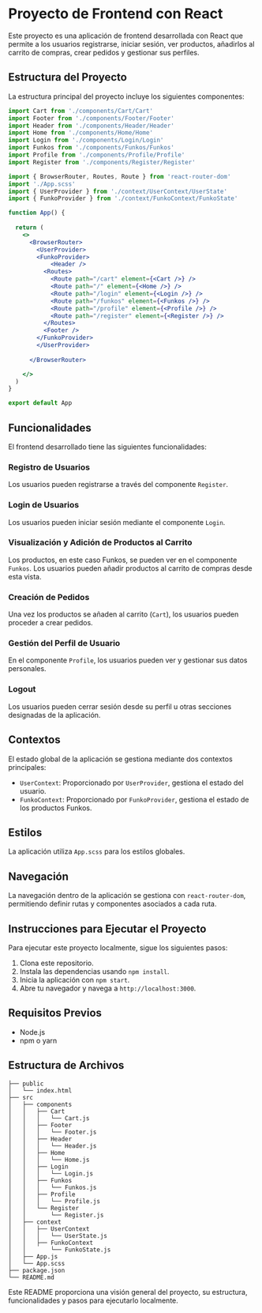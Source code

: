 # Proyecto de Frontend con React

Este proyecto es una aplicación de frontend desarrollada con React que permite a los usuarios registrarse, iniciar sesión, ver productos, añadirlos al carrito de compras, crear pedidos y gestionar sus perfiles.

## Estructura del Proyecto

La estructura principal del proyecto incluye los siguientes componentes:

```jsx
import Cart from './components/Cart/Cart'
import Footer from './components/Footer/Footer'
import Header from './components/Header/Header'
import Home from './components/Home/Home'
import Login from './components/Login/Login'
import Funkos from './components/Funkos/Funkos'
import Profile from './components/Profile/Profile'
import Register from './components/Register/Register'

import { BrowserRouter, Routes, Route } from 'react-router-dom'
import './App.scss'
import { UserProvider } from './context/UserContext/UserState'
import { FunkoProvider } from './context/FunkoContext/FunkoState'

function App() {
 
  return (
    <>
      <BrowserRouter>
        <UserProvider>
        <FunkoProvider>
            <Header />
          <Routes>
            <Route path="/cart" element={<Cart />} />
            <Route path="/" element={<Home />} />
            <Route path="/login" element={<Login />} />
            <Route path="/funkos" element={<Funkos />} />
            <Route path="/profile" element={<Profile />} />
            <Route path="/register" element={<Register />} />
          </Routes>
          <Footer />
        </FunkoProvider>
        </UserProvider>
        
      </BrowserRouter>

    </>
  )
}

export default App
```

## Funcionalidades

El frontend desarrollado tiene las siguientes funcionalidades:

### Registro de Usuarios

Los usuarios pueden registrarse a través del componente `Register`.

### Login de Usuarios

Los usuarios pueden iniciar sesión mediante el componente `Login`.

### Visualización y Adición de Productos al Carrito

Los productos, en este caso Funkos, se pueden ver en el componente `Funkos`. Los usuarios pueden añadir productos al carrito de compras desde esta vista.

### Creación de Pedidos

Una vez los productos se añaden al carrito (`Cart`), los usuarios pueden proceder a crear pedidos.

### Gestión del Perfil de Usuario

En el componente `Profile`, los usuarios pueden ver y gestionar sus datos personales.

### Logout

Los usuarios pueden cerrar sesión desde su perfil u otras secciones designadas de la aplicación.

## Contextos

El estado global de la aplicación se gestiona mediante dos contextos principales:

- `UserContext`: Proporcionado por `UserProvider`, gestiona el estado del usuario.
- `FunkoContext`: Proporcionado por `FunkoProvider`, gestiona el estado de los productos Funkos.

## Estilos

La aplicación utiliza `App.scss` para los estilos globales.

## Navegación

La navegación dentro de la aplicación se gestiona con `react-router-dom`, permitiendo definir rutas y componentes asociados a cada ruta.

## Instrucciones para Ejecutar el Proyecto

Para ejecutar este proyecto localmente, sigue los siguientes pasos:

1. Clona este repositorio.
2. Instala las dependencias usando `npm install`.
3. Inicia la aplicación con `npm start`.
4. Abre tu navegador y navega a `http://localhost:3000`.

## Requisitos Previos

- Node.js
- npm o yarn

## Estructura de Archivos

```
├── public
│   └── index.html
├── src
│   ├── components
│   │   ├── Cart
│   │   │   └── Cart.js
│   │   ├── Footer
│   │   │   └── Footer.js
│   │   ├── Header
│   │   │   └── Header.js
│   │   ├── Home
│   │   │   └── Home.js
│   │   ├── Login
│   │   │   └── Login.js
│   │   ├── Funkos
│   │   │   └── Funkos.js
│   │   ├── Profile
│   │   │   └── Profile.js
│   │   └── Register
│   │       └── Register.js
│   ├── context
│   │   ├── UserContext
│   │   │   └── UserState.js
│   │   ├── FunkoContext
│   │       └── FunkoState.js
│   ├── App.js
│   └── App.scss
├── package.json
└── README.md
```

Este README proporciona una visión general del proyecto, su estructura, funcionalidades y pasos para ejecutarlo localmente.
